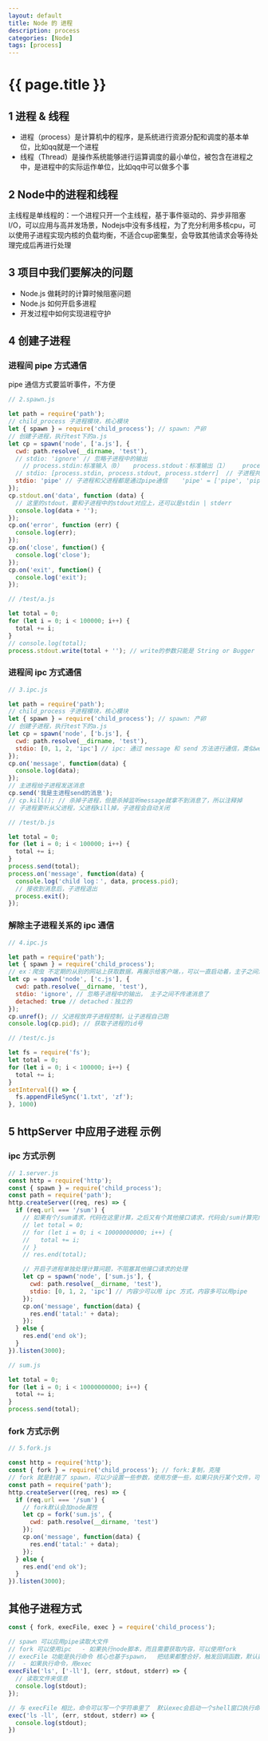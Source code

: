 ```yaml
---
layout: default
title: Node 的 进程
description: process
categories: [Node]
tags: [process]
---
```

# {{ page.title }}

## 1 进程 & 线程

- 进程（process）是计算机中的程序，是系统进行资源分配和调度的基本单位，比如qq就是一个进程
- 线程（Thread）是操作系统能够进行运算调度的最小单位，被包含在进程之中，是进程中的实际运作单位，比如qq中可以做多个事

## 2 Node中的进程和线程

主线程是单线程的：一个进程只开一个主线程，基于事件驱动的、异步非阻塞I/O，可以应用与高并发场景，Nodejs中没有多线程，为了充分利用多核cpu，可以使用子进程实现内核的负载均衡，不适合cup密集型，会导致其他请求会等待处理完成后再进行处理

## 3 项目中我们要解决的问题

- Node.js 做耗时的计算时候阻塞问题
- Node.js 如何开启多进程
- 开发过程中如何实现进程守护

## 4 创建子进程

### 进程间 pipe 方式通信

pipe 通信方式要监听事件，不方便

```javascript
// 2.spawn.js

let path = require('path');
// child_process 子进程模块，核心模块
let { spawn } = require('child_process'); // spawn: 产卵
// 创建子进程，执行test下的a.js
let cp = spawn('node', ['a.js'], {
  cwd: path.resolve(__dirname, 'test'),
  // stdio: 'ignore' // 忽略子进程中的输出
    // process.stdin:标准输入（0）   process.stdout：标准输出（1）    process.stderr：错误输出（2）     stdio: [0, 1, 2](默认)
  // stdio: [process.stdin, process.stdout, process.stderr]  // 子进程共享父进程中的输入输出  这样的方式只能打印一些日志
  stdio: 'pipe' // 子进程和父进程都是通过pipe通信    'pipe' = ['pipe', 'pipe', 'pipe']
});
cp.stdout.on('data', function (data) {
  // 这里的stdout，要和子进程中的stdout对应上，还可以是stdin | stderr
  console.log(data + '');
});
cp.on('error', function (err) {
  console.log(err);
});
cp.on('close', function() {
  console.log('close');
});
cp.on('exit', function() {
  console.log('exit');
});
```

```javascript
// /test/a.js

let total = 0;
for (let i = 0; i < 100000; i++) {
  total += i;
}
// console.log(total);
process.stdout.write(total + ''); // write的参数只能是 String or Bugger
```

### 进程间 ipc 方式通信

```javascript
// 3.ipc.js

let path = require('path');
// child_process 子进程模块，核心模块
let { spawn } = require('child_process'); // spawn: 产卵
// 创建子进程，执行test下的a.js
let cp = spawn('node', ['b.js'], {
  cwd: path.resolve(__dirname, 'test'),
  stdio: [0, 1, 2, 'ipc'] // ipc: 通过 message 和 send 方法进行通信，类似webworder   这里的设置不能只包括ipc
});
cp.on('message', function(data) {
  console.log(data);
});
// 主进程给子进程发送消息
cp.send('我是主进程send的消息');
// cp.kill(); // 杀掉子进程，但是杀掉监听message就拿不到消息了，所以注释掉
// 子进程要听从父进程，父进程kill掉，子进程会自动关闭
```

```javascript
// /test/b.js

let total = 0;
for (let i = 0; i < 100000; i++) {
  total += i;
}
process.send(total);
process.on('message', function(data) {
  console.log('child log：', data, process.pid);
  // 接收到消息后，子进程退出
  process.exit();
});
```

### 解除主子进程关系的 ipc 通信

```javascript
// 4.ipc.js

let path = require('path');
let { spawn } = require('child_process');
// ex：爬虫 不定期的从别的网站上获取数据，再展示给客户端，，可以一直启动着，主子之间没有关系，主线程挂了，子进程可以接着爬
let cp = spawn('node', ['c.js'], {
  cwd: path.resolve(__dirname, 'test'),
  stdio: 'ignore', // 忽略子进程中的输出， 主子之间不传递消息了
  detached: true // detached：独立的
});
cp.unref(); // 父进程放弃子进程控制，让子进程自己跑
console.log(cp.pid); // 获取子进程的id号

```

```javascript
// /test/c.js

let fs = require('fs');
let total = 0;
for (let i = 0; i < 100000; i++) {
  total += i;
}
setInterval(() => {
  fs.appendFileSync('1.txt', 'zf');
}, 1000)
```

## 5 httpServer 中应用子进程 示例

### ipc 方式示例

```javascript
// 1.server.js
const http = require('http');
const { spawn } = require('child_process');
const path = require('path');
http.createServer((req, res) => {
  if (req.url === '/sum') {
    // 如果有个/sum请求，代码在这里计算，之后又有个其他接口请求，代码会/sum计算完成后，再处理其他接口，单线程阻塞了
    // let total = 0;
    // for (let i = 0; i < 10000000000; i++) {
    //   total += i;
    // }
    // res.end(total);

    // 开启子进程单独处理计算问题，不阻塞其他接口请求的处理
    let cp = spawn('node', ['sum.js'], {
      cwd: path.resolve(__dirname, 'test'),
      stdio: [0, 1, 2, 'ipc'] // 内容少可以用 ipc 方式，内容多可以用pipe
    });
    cp.on('message', function(data) {
      res.end('tatal:' + data);
    });
  } else {
    res.end('end ok');
  }
}).listen(3000);
```

```javascript
// sum.js

let total = 0;
for (let i = 0; i < 10000000000; i++) {
  total += i;
}
process.send(total);
```

### fork 方式示例

```javascript
// 5.fork.js

const http = require('http');
const { fork } = require('child_process'); // fork:复制，克隆
// fork 就是封装了 spawn，可以少设置一些参数，使用方便一些，如果只执行某个文件，可以直接用fork
const path = require('path');
http.createServer((req, res) => {
  if (req.url === '/sum') {
    // fork默认会加node属性
    let cp = fork('sum.js', {
      cwd: path.resolve(__dirname, 'test')
    });
    cp.on('message', function(data) {
      res.end('tatal:' + data);
    });
  } else {
    res.end('end ok');
  }
}).listen(3000);
```

## 其他子进程方式

```javascript
const { fork, execFile, exec } = require('child_process');

// spawn 可以应用pipe读取大文件
// fork 可以使用ipc   - 如果执行node脚本，而且需要获取内容，可以使用fork
// execFile 功能是执行命令 核心也基于spawn，  把结果都整合好，触发回调函数，默认数据最大200k 
//  - 如果执行命令，用exec
execFile('ls', ['-ll'], (err, stdout, stderr) => {
  // 读取文件夹信息
  console.log(stdout);
});

// 与 execFile 相比，命令可以写一个字符串里了  默认exec会启动一个shell窗口执行命令
exec('ls -ll', (err, stdout, stderr) => {
  console.log(stdout);
})


```
